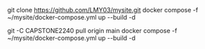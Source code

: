git clone https://github.com/LMY03/mysite.git
docker compose -f ~/mysite/docker-compose.yml up --build -d


git -C CAPSTONE2240 pull origin main
docker compose -f ~/mysite/docker-compose.yml up --build -d